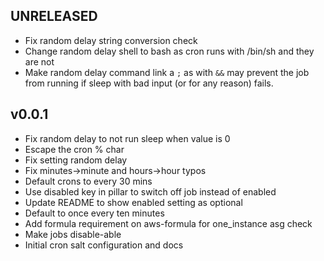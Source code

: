 ## UNRELEASED

* Fix random delay string conversion check
* Change random delay shell to bash as cron runs with /bin/sh and they are not
* Make random delay command link a `;` as with `&&` may prevent the job from
  running if sleep with bad input (or for any reason) fails.

## v0.0.1

* Fix random delay to not run sleep when value is 0
* Escape the cron % char
* Fix setting random delay
* Fix minutes->minute and hours->hour typos
* Default crons to every 30 mins
* Use disabled key in pillar to switch off job instead of enabled
* Update README to show enabled setting as optional
* Default to once every ten minutes
* Add formula requirement on aws-formula for one_instance asg check
* Make jobs disable-able
* Initial cron salt configuration and docs

